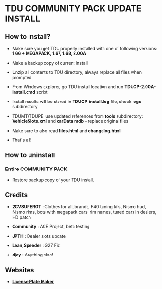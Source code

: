 # TDU COMMUNITY PACK UPDATE INSTALL

## How to install?

- Make sure you get TDU properly installed with one of following versions: **1.66 + MEGAPACK, 1.67, 1.68, 2.00A**

- Make a backup copy of current install

- Unzip all contents to TDU directory, always replace all files when prompted

- From Windows explorer, go TDU install location and run **TDUCP-2.00A-install.cmd** script

- Install results will be stored in **TDUCP-install.log** file, check **logs** subdirectory

- TDUMT/TDUPE: use updated references from **tools** subdirectory: **VehicleSlots.xml** and **carData.mdb** - replace original files

- Make sure to also read **files.html** and **changelog.html**

- That's all!



## How to uninstall

### Entire COMMUNITY PACK

- Restore backup copy of your TDU install.



## Credits

- **2CVSUPERGT** : Clothes for all, brands, F40 tuning kits, Nismo hud, Nismo rims, bots with megapack cars, rim names, tuned cars in dealers, HD patch

- **Community** : ACE Project, beta testing

- **JPTH** : Dealer slots update

- **Lean,Speeder** : G27 Fix

- **djey** : Anything else!



## Websites

- **[License Plate Maker](http://acme.com/licensemaker/licensemaker.cgi?state=Hawaii&text=2.00A&plate=1991&r=1461579615)**